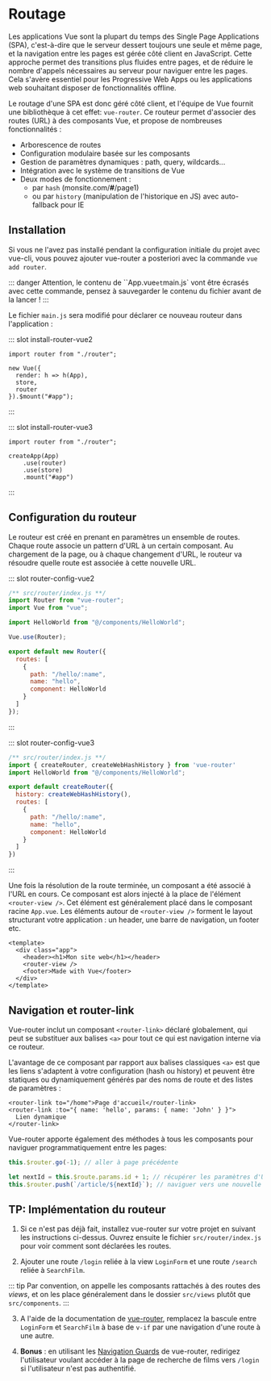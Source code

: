 # Routage

Les applications Vue sont la plupart du temps des Single Page Applications (SPA), c'est-à-dire que le serveur dessert toujours une seule et même page, et la navigation entre les pages est gérée côté client en JavaScript. Cette approche permet des transitions plus fluides entre pages, et de réduire le nombre d'appels nécessaires au serveur pour naviguer entre les pages. Cela s'avère essentiel pour les Progressive Web Apps ou les applications web souhaitant disposer de fonctionnalités offline.

Le routage d'une SPA est donc géré côté client, et l'équipe de Vue fournit une bibliothèque à cet effet: `vue-router`. Ce routeur permet d'associer des routes (URL) à des composants Vue, et propose de nombreuses fonctionnalités :

- Arborescence de routes
- Configuration modulaire basée sur les composants
- Gestion de paramètres dynamiques : path, query, wildcards...
- Intégration avec le système de transitions de Vue
- Deux modes de fonctionnement :
  - par `hash` (monsite.com/**#**/page1)
  - ou par `history` (manipulation de l'historique en JS) avec auto-fallback pour IE

## Installation

Si vous ne l'avez pas installé pendant la configuration initiale du projet avec vue-cli, vous pouvez ajouter vue-router a posteriori avec la commande `vue add router`.

::: danger
Attention, le contenu de ``App.vue` et `main.js` vont être écrasés avec cette commande, pensez à sauvegarder le contenu du fichier avant de la lancer !
:::

Le fichier `main.js` sera modifié pour déclarer ce nouveau routeur dans l'application :

<VueVersionSwitch slotKey="install-router" />

::: slot install-router-vue2
```js{6}
import router from "./router";

new Vue({
  render: h => h(App),
  store,
  router
}).$mount("#app");
```
:::

::: slot install-router-vue3
```js{4}
import router from "./router";

createApp(App)
	.use(router)
	.use(store)
	.mount("#app")
```
:::

## Configuration du routeur

Le routeur est créé en prenant en paramètres un ensemble de routes. Chaque route associe un pattern d'URL à un certain composant. Au chargement de la page, ou à chaque changement d'URL, le routeur va résoudre quelle route est associée à cette nouvelle URL.

<VueVersionSwitch slotKey="router-config" />

::: slot router-config-vue2
```js
/** src/router/index.js **/
import Router from "vue-router";
import Vue from "vue";

import HelloWorld from "@/components/HelloWorld";

Vue.use(Router);

export default new Router({
  routes: [
    {
      path: "/hello/:name",
      name: "hello",
      component: HelloWorld
    }
  ]
});
```
:::

::: slot router-config-vue3
```js
/** src/router/index.js **/
import { createRouter, createWebHashHistory } from 'vue-router'
import HelloWorld from "@/components/HelloWorld";

export default createRouter({
  history: createWebHashHistory(),
  routes: [
    {
      path: "/hello/:name",
      name: "hello",
      component: HelloWorld
    }
  ]
})
```
:::

Une fois la résolution de la route terminée, un composant a été associé à l'URL en cours. Ce composant est alors injecté à la place de l'élément `<router-view />`. Cet élément est généralement placé dans le composant racine `App.vue`. Les éléments autour de `<router-view />` forment le layout structurant votre application : un header, une barre de navigation, un footer etc.

```vue
<template>
  <div class="app">
    <header><h1>Mon site web</h1></header>
    <router-view />
    <footer>Made with Vue</footer>
  </div>
</template>
```

## Navigation et router-link

Vue-router inclut un composant `<router-link>` déclaré globalement, qui peut se substituer aux balises `<a>` pour tout ce qui est navigation interne via ce routeur.

L'avantage de ce composant par rapport aux balises classiques `<a>` est que les liens s'adaptent à votre configuration (hash ou history) et peuvent être statiques ou dynamiquement générés par des noms de route et des listes de paramètres :

```vue
<router-link to="/home">Page d'accueil</router-link>
<router-link :to="{ name: 'hello', params: { name: 'John' } }">
  Lien dynamique
</router-link>
```

Vue-router apporte également des méthodes à tous les composants pour naviguer programmatiquement entre les pages:

```js
this.$router.go(-1); // aller à page précédente

let nextId = this.$route.params.id + 1; // récupérer les paramètres d'URL
this.$router.push(`/article/${nextId}`); // naviguer vers une nouvelle page par URL
```

## TP: Implémentation du routeur

1. Si ce n'est pas déjà fait, installez vue-router sur votre projet en suivant les instructions ci-dessus. Ouvrez ensuite le fichier `src/router/index.js` pour voir comment sont déclarées les routes.

2. Ajouter une route `/login` reliée à la view `LoginForm` et une route `/search` reliée à `SearchFilm`.

::: tip
Par convention, on appelle les composants rattachés à des routes des _views_, et on les place généralement dans le dossier `src/views` plutôt que `src/components`.
:::

3. A l'aide de la documentation de [vue-router](https://router.vuejs.org/api/), remplacez la bascule entre `LoginForm` et `SearchFilm` à base de `v-if` par une navigation d'une route à une autre.

4. **Bonus** : en utilisant les [Navigation Guards](https://router.vuejs.org/guide/advanced/navigation-guards.html) de vue-router, redirigez l'utilisateur voulant accéder à la page de recherche de films vers `/login` si l'utilisateur n'est pas authentifié.
